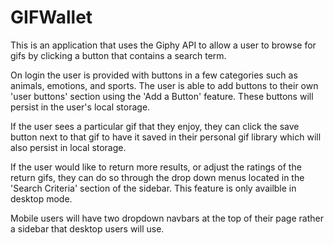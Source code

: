# GIFWallet
  This is an application that uses the Giphy API to allow a user to browse for
gifs by clicking a button that contains a search term.

  On login the user is provided with buttons in a few categories such as 
animals, emotions, and sports.   The user is able to add buttons to their own
'user buttons' section using the 'Add a Button' feature.  These buttons will 
persist in the user's local storage. 

  If the user sees a particular gif that they enjoy, they can click the save 
button next to that gif to have it saved in their personal gif library which 
will also persist in local storage.

  If the user would like to return more results, or adjust the ratings of the
return gifs, they can do so through the drop down menus located in the 'Search
Criteria' section of the sidebar.  This feature is only availble in desktop 
mode. 

  Mobile users will have two dropdown navbars at the top of their page rather 
a sidebar that desktop users will use.

